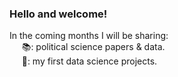 ### Hello and welcome!

In the coming months I will be sharing:   
&nbsp;&nbsp;&nbsp;&nbsp;&nbsp;📚: political science papers & data.   
&nbsp;&nbsp;&nbsp;&nbsp;&nbsp;🐾: my first data science projects.  
